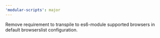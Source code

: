 ```yaml
---
'modular-scripts': major
---
```


Remove requirement to transpile to es6-module supported browsers in default
browserslist configuration.
